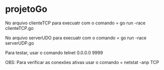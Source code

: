 # projetoGo

No arquivo clienteTCP para execuatr com o comando =  go run -race clienteTCP.go

No arquivo serverUDO para execuatr com o comando =  go run -race serverUDP.go

Para testar, usar o comando telnet 0.0.0.0 9999

OBS: Para verificar as conexões ativas usar o comando = netstat -anp TCP
